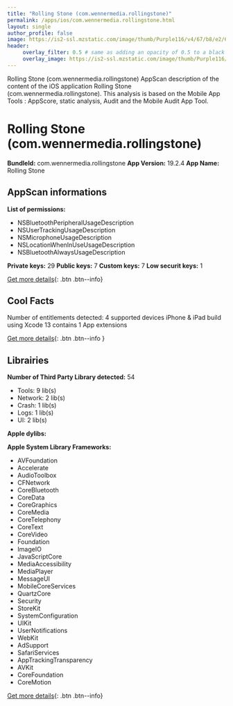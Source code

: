 ```yaml
---
title: "Rolling Stone (com.wennermedia.rollingstone)"
permalink: /apps/ios/com.wennermedia.rollingstone.html
layout: single
author_profile: false
image: https://is2-ssl.mzstatic.com/image/thumb/Purple116/v4/67/b8/e2/67b8e20d-1cb8-ab5c-4052-22bc9fd38ac5/AppIcon-0-0-1x_U007emarketing-0-0-0-10-0-0-sRGB-0-0-0-GLES2_U002c0-512MB-85-220-0-0.png/512x512bb.jpg
header: 
     overlay_filter: 0.5 # same as adding an opacity of 0.5 to a black background
     overlay_image: https://is2-ssl.mzstatic.com/image/thumb/Purple116/v4/67/b8/e2/67b8e20d-1cb8-ab5c-4052-22bc9fd38ac5/AppIcon-0-0-1x_U007emarketing-0-0-0-10-0-0-sRGB-0-0-0-GLES2_U002c0-512MB-85-220-0-0.png/512x512bb.jpg
---
```

Rolling Stone (com.wennermedia.rollingstone) AppScan description of the content of the iOS application Rolling Stone (com.wennermedia.rollingstone). This analysis is based on the Mobile App Tools : AppScore, static analysis, Audit and the Mobile Audit App Tool.

# Rolling Stone (com.wennermedia.rollingstone)

**BundleId:** com.wennermedia.rollingstone
**App Version:** 19.2.4
**App Name:** Rolling Stone


## AppScan informations 

**List of permissions:** 
- NSBluetoothPeripheralUsageDescription
- NSUserTrackingUsageDescription
- NSMicrophoneUsageDescription
- NSLocationWhenInUseUsageDescription
- NSBluetoothAlwaysUsageDescription
  
  
**Private keys:** 29
**Public keys:** 7
**Custom keys:** 7
**Low securit keys:** 1
  
[Get more details](/pricing.html){: .btn .btn--info}

## Cool Facts

Number of entitlements detected: 4
supported devices iPhone & iPad
build using Xcode 13
contains 1 App extensions
  
[Get more details](/pricing.html){: .btn .btn--info }

## Librairies 
**Number of Third Party Library detected:** 54
- Tools: 9 lib(s)
- Network: 2 lib(s)
- Crash: 1 lib(s)
- Logs: 1 lib(s)
- UI: 2 lib(s)


**Apple dylibs:**


**Apple System Library Frameworks:**
- AVFoundation
- Accelerate
- AudioToolbox
- CFNetwork
- CoreBluetooth
- CoreData
- CoreGraphics
- CoreMedia
- CoreTelephony
- CoreText
- CoreVideo
- Foundation
- ImageIO
- JavaScriptCore
- MediaAccessibility
- MediaPlayer
- MessageUI
- MobileCoreServices
- QuartzCore
- Security
- StoreKit
- SystemConfiguration
- UIKit
- UserNotifications
- WebKit
- AdSupport
- SafariServices
- AppTrackingTransparency
- AVKit
- CoreFoundation
- CoreMotion


  
[Get more details](/pricing.html){: .btn .btn--info}

